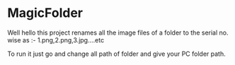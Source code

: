# MagicFolder
 Well hello this project renames all the image files of a folder to the serial no. wise as :-   1.png,2.png,3.jpg....etc

To run it just go and change all path of folder and give your PC folder path.